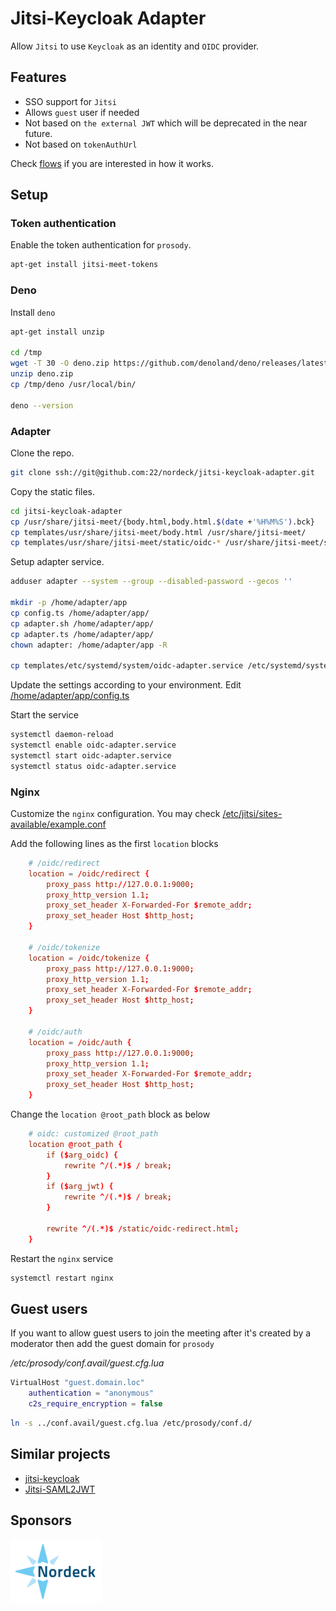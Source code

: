 # Jitsi-Keycloak Adapter

Allow `Jitsi` to use `Keycloak` as an identity and `OIDC` provider.

## Features

- SSO support for `Jitsi`
- Allows `guest` user if needed
- Not based on `the external JWT` which will be deprecated in the near future.
- Not based on `tokenAuthUrl`

Check [flows](./docs/flows.txt) if you are interested in how it works.

## Setup

### Token authentication

Enable the token authentication for `prosody`.

```bash
apt-get install jitsi-meet-tokens
```

### Deno

Install `deno`

```bash
apt-get install unzip

cd /tmp
wget -T 30 -O deno.zip https://github.com/denoland/deno/releases/latest/download/deno-x86_64-unknown-linux-gnu.zip
unzip deno.zip
cp /tmp/deno /usr/local/bin/

deno --version
```

### Adapter

Clone the repo.

```bash
git clone ssh://git@github.com:22/nordeck/jitsi-keycloak-adapter.git
```

Copy the static files.

```bash
cd jitsi-keycloak-adapter
cp /usr/share/jitsi-meet/{body.html,body.html.$(date +'%H%M%S').bck}
cp templates/usr/share/jitsi-meet/body.html /usr/share/jitsi-meet/
cp templates/usr/share/jitsi-meet/static/oidc-* /usr/share/jitsi-meet/static/
```

Setup adapter service.

```bash
adduser adapter --system --group --disabled-password --gecos ''

mkdir -p /home/adapter/app
cp config.ts /home/adapter/app/
cp adapter.sh /home/adapter/app/
cp adapter.ts /home/adapter/app/
chown adapter: /home/adapter/app -R

cp templates/etc/systemd/system/oidc-adapter.service /etc/systemd/system/
```

Update the settings according to your environment. Edit
[/home/adapter/app/config.ts](./config.ts)

Start the service

```bash
systemctl daemon-reload
systemctl enable oidc-adapter.service
systemctl start oidc-adapter.service
systemctl status oidc-adapter.service
```

### Nginx

Customize the `nginx` configuration. You may check
[/etc/jitsi/sites-available/example.conf](.//templates/etc/nginx/sites-available/example.conf)

Add the following lines as the first `location` blocks

```conf
    # /oidc/redirect
    location = /oidc/redirect {
        proxy_pass http://127.0.0.1:9000;
        proxy_http_version 1.1;
        proxy_set_header X-Forwarded-For $remote_addr;
        proxy_set_header Host $http_host;
    }

    # /oidc/tokenize
    location = /oidc/tokenize {
        proxy_pass http://127.0.0.1:9000;
        proxy_http_version 1.1;
        proxy_set_header X-Forwarded-For $remote_addr;
        proxy_set_header Host $http_host;
    }

    # /oidc/auth
    location = /oidc/auth {
        proxy_pass http://127.0.0.1:9000;
        proxy_http_version 1.1;
        proxy_set_header X-Forwarded-For $remote_addr;
        proxy_set_header Host $http_host;
    }
```

Change the `location @root_path` block as below

```conf
    # oidc: customized @root_path
    location @root_path {
        if ($arg_oidc) {
            rewrite ^/(.*)$ / break;
        }
        if ($arg_jwt) {
            rewrite ^/(.*)$ / break;
        }

        rewrite ^/(.*)$ /static/oidc-redirect.html;
    }
```

Restart the `nginx` service

```bash
systemctl restart nginx
```

## Guest users

If you want to allow guest users to join the meeting after it's created by a
moderator then add the guest domain for `prosody`

_/etc/prosody/conf.avail/guest.cfg.lua_

```lua
VirtualHost "guest.domain.loc"
    authentication = "anonymous"
    c2s_require_encryption = false
```

```bash
ln -s ../conf.avail/guest.cfg.lua /etc/prosody/conf.d/
```

## Similar projects

- [jitsi-keycloak](https://github.com/D3473R/jitsi-keycloak)
- [Jitsi-SAML2JWT](https://github.com/Renater/Jitsi-SAML2JWT)

## Sponsors

[![Nordeck](docs/images/nordeck.png)](https://nordeck.net/)
